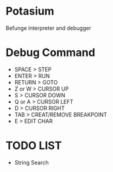 Potasium
========

Befunge interpreter and debugger


Debug Command
=============
- SPACE   > STEP
- ENTER   > RUN
- RETURN  > GOTO
- Z or W  > CURSOR UP
- S       > CURSOR DOWN
- Q or A  > CURSOR LEFT
- D       > CURSOR RIGHT
- TAB     > CREAT/REMOVE BREAKPOINT
- E		  > EDIT CHAR


TODO LIST
=========
- String Search
